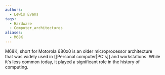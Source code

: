```yaml
---
authors: 
  - Lewis Evans
tags:
  - Hardware
  - Computer_architectures
aliases:
  - M68K
---
```

M68K, short for Motorola 680x0 is an older microprocessor architecture that was widely used in [[Personal computer|PC's]] and workstations. While it's less common today, it played a significant role in the history of computing.